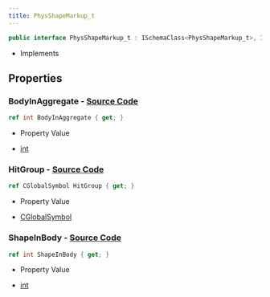 ```yaml
---
title: PhysShapeMarkup_t
---
```


```csharp
public interface PhysShapeMarkup_t : ISchemaClass<PhysShapeMarkup_t>, ISchemaField, ISchemaClass, INativeHandle
```

- Implements

## Properties

### **BodyInAggregate** - [Source Code](https://github.com/swiftly-solution/swiftlys2/blob/main/managed/src/SwiftlyS2.Generated/Schemas/Interfaces/PhysShapeMarkup_t.cs#L16)

```csharp
ref int BodyInAggregate { get; }
```

- Property Value

- [int](https://learn.microsoft.com/dotnet/api/system.int32)

### **HitGroup** - [Source Code](https://github.com/swiftly-solution/swiftlys2/blob/main/managed/src/SwiftlyS2.Generated/Schemas/Interfaces/PhysShapeMarkup_t.cs#L20)

```csharp
ref CGlobalSymbol HitGroup { get; }
```

- Property Value

- [CGlobalSymbol](/docs/api/shared/natives/cglobalsymbol)

### **ShapeInBody** - [Source Code](https://github.com/swiftly-solution/swiftlys2/blob/main/managed/src/SwiftlyS2.Generated/Schemas/Interfaces/PhysShapeMarkup_t.cs#L18)

```csharp
ref int ShapeInBody { get; }
```

- Property Value

- [int](https://learn.microsoft.com/dotnet/api/system.int32)

